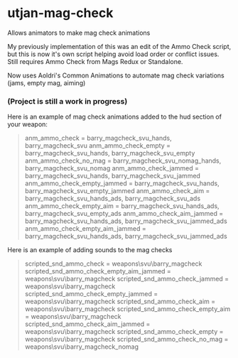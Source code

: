 # utjan-mag-check
Allows animators to make mag check animations

My previously implementation of this was an edit of the Ammo Check script, but this is now it's own script helping avoid load order or conflict issues.
Still requires Ammo Check from Mags Redux or Standalone.

Now uses Aoldri's Common Animations to automate mag check variations (jams, empty mag, aiming)

### (Project is still a work in progress)

Here is an example of mag check animations added to the hud section of your weapon:

>anm_ammo_check                           = barry_magcheck_svu_hands, barry_magcheck_svu
>anm_ammo_check_empty                     = barry_magcheck_svu_hands, barry_magcheck_svu_empty
>anm_ammo_check_no_mag                    = barry_magcheck_svu_nomag_hands, barry_magcheck_svu_nomag
>anm_ammo_check_jammed                    = barry_magcheck_svu_hands, barry_magcheck_svu_jammed
>anm_ammo_check_empty_jammed              = barry_magcheck_svu_hands, barry_magcheck_svu_empty_jammed
>anm_ammo_check_aim                       = barry_magcheck_svu_hands_ads, barry_magcheck_svu_ads
>anm_ammo_check_empty_aim                 = barry_magcheck_svu_hands_ads, barry_magcheck_svu_empty_ads
>anm_ammo_check_aim_jammed                = barry_magcheck_svu_hands_ads, barry_magcheck_svu_jammed_ads
>anm_ammo_check_empty_aim_jammed          = barry_magcheck_svu_hands_ads, barry_magcheck_svu_jammed_ads

Here is an example of adding sounds to the mag checks

>scripted_snd_ammo_check                  = weapons\svu\barry_magcheck
>scripted_snd_ammo_check_empty_aim_jammed = weapons\svu\barry_magcheck
>scripted_snd_ammo_check_jammed           = weapons\svu\barry_magcheck
>scripted_snd_ammo_check_empty_jammed     = weapons\svu\barry_magcheck
>scripted_snd_ammo_check_aim              = weapons\svu\barry_magcheck
>scripted_snd_ammo_check_empty_aim        = weapons\svu\barry_magcheck
>scripted_snd_ammo_check_aim_jammed       = weapons\svu\barry_magcheck
>scripted_snd_ammo_check_empty            = weapons\svu\barry_magcheck
>scripted_snd_ammo_check_no_mag           = weapons\svu\barry_magcheck_nomag

